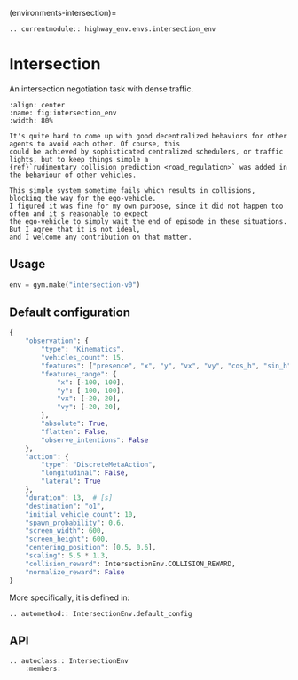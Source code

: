 (environments-intersection)=

```{eval-rst}
.. currentmodule:: highway_env.envs.intersection_env
```

# Intersection

An intersection negotiation task with dense traffic.

```{figure} https://raw.githubusercontent.com/eleurent/highway-env/gh-media/docs/media/intersection-env.gif
:align: center
:name: fig:intersection_env
:width: 80%
```

```{warning}
It's quite hard to come up with good decentralized behaviors for other agents to avoid each other. Of course, this
could be achieved by sophisticated centralized schedulers, or traffic lights, but to keep things simple a
{ref}`rudimentary collision prediction <road_regulation>` was added in the behaviour of other vehicles.

This simple system sometime fails which results in collisions, blocking the way for the ego-vehicle.
I figured it was fine for my own purpose, since it did not happen too often and it's reasonable to expect
the ego-vehicle to simply wait the end of episode in these situations. But I agree that it is not ideal,
and I welcome any contribution on that matter.
```

## Usage

```python
env = gym.make("intersection-v0")
```

## Default configuration

```python
{
    "observation": {
        "type": "Kinematics",
        "vehicles_count": 15,
        "features": ["presence", "x", "y", "vx", "vy", "cos_h", "sin_h"],
        "features_range": {
            "x": [-100, 100],
            "y": [-100, 100],
            "vx": [-20, 20],
            "vy": [-20, 20],
        },
        "absolute": True,
        "flatten": False,
        "observe_intentions": False
    },
    "action": {
        "type": "DiscreteMetaAction",
        "longitudinal": False,
        "lateral": True
    },
    "duration": 13,  # [s]
    "destination": "o1",
    "initial_vehicle_count": 10,
    "spawn_probability": 0.6,
    "screen_width": 600,
    "screen_height": 600,
    "centering_position": [0.5, 0.6],
    "scaling": 5.5 * 1.3,
    "collision_reward": IntersectionEnv.COLLISION_REWARD,
    "normalize_reward": False
}
```

More specifically, it is defined in:

```{eval-rst}
.. automethod:: IntersectionEnv.default_config
```

## API

```{eval-rst}
.. autoclass:: IntersectionEnv
    :members:
```
